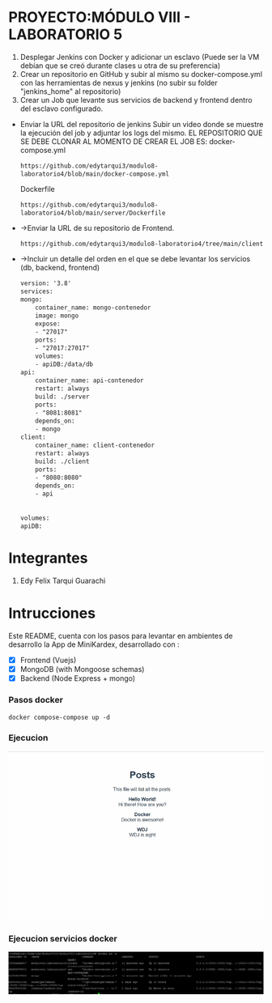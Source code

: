 # PROYECTO:MÓDULO VIII - LABORATORIO 5
1.  Desplegar Jenkins con Docker y adicionar un esclavo (Puede ser la VM debían que se creó durante clases u otra de su preferencia)
2. Crear un repositorio en GitHub y subir al mismo su docker-compose.yml  con las herramientas de nexus y jenkins (no subir su folder "jenkins_home" al repositorio)
3. Crear un Job que levante sus servicios de backend y frontend  dentro del esclavo configurado.

- Enviar la URL del repositorio de jenkins
Subir un video donde se muestre la ejecución del job y adjuntar los logs del mismo.
EL REPOSITORIO QUE SE DEBE CLONAR AL MOMENTO DE CREAR EL JOB ES:
docker-compose.yml
    ```commandline
    https://github.com/edytarqui3/modulo8-laboratorio4/blob/main/docker-compose.yml
    ```
    Dockerfile
    ```commandline
    https://github.com/edytarqui3/modulo8-laboratorio4/blob/main/server/Dockerfile
    ```
- ->Enviar la URL de su repositorio de Frontend.
    ```commandline
    https://github.com/edytarqui3/modulo8-laboratorio4/tree/main/client
    ```
- ->Incluir un detalle del orden en el que se debe levantar los servicios (db, backend, frontend)
    ```
    version: '3.8'
    services: 
    mongo:
        container_name: mongo-contenedor
        image: mongo
        expose: 
        - "27017"
        ports: 
        - "27017:27017"
        volumes: 
        - apiDB:/data/db
    api:
        container_name: api-contenedor
        restart: always
        build: ./server
        ports: 
        - "8081:8081"
        depends_on: 
        - mongo
    client:
        container_name: client-contenedor
        restart: always
        build: ./client
        ports: 
        - "8080:8080"
        depends_on: 
        - api


    volumes: 
    apiDB:
    ```

# Integrantes
1. Edy Felix Tarqui Guarachi  

# Intrucciones
Este README, cuenta con los pasos para levantar en ambientes de desarrollo la App de MiniKardex, desarrollado con  :

- [x] Frontend (Vuejs)
- [x] MongoDB (with Mongoose schemas)
- [x] Backend (Node Express + mongo) 

### Pasos docker ###
```commandline
docker compose-compose up -d 
```
### Ejecucion ###

![Ejecucion](pantallas/frontend.png)
### Ejecucion servicios docker ###

![Ejecucion](pantallas/servicios.png)